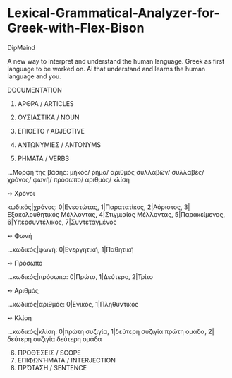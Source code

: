# Lexical-Grammatical-Analyzer-for-Greek-with-Flex-Bison
  DipMaind

A new way to interpret and understand the human language.
Greek as first language to be worked on.
Ai that understand and learns the human language and you.

DOCUMENTATION

1.  ΑΡΘΡΑ / ARTICLES
2.  ΟΥΣΙΑΣΤΙΚΑ / NOUN
3.  ΕΠΙΘΕΤΟ / ADJECTIVE
4.  ΑΝΤΩΝΥΜΙΕΣ / ANTONYMS

5.  ΡΗΜΑΤΑ / VERBS

...Μορφή της βάσης: μήκος/ ρήμα/ αριθμός συλλαβών/ συλλαβές/ χρόνος/ φωνή/ πρόσωπο/ αριθμός/ κλίση

➺ Χρόνοι

  κωδικός|χρόνος: 0|Ενεστώτας, 1|Παρατατίκος, 2|Αόριστος, 3|Εξακολουθητικός Μέλλοντας, 4|Στιγμιαίος Μέλλοντας, 5|Παρακείμενος, 6|Υπερσυντέλικος, 7|Συντεταγμένος

➺ Φωνή

...κωδικός|φωνή: 0|Ενεργητική, 1|Παθητική

➺ Πρόσωπο

...κωδικός|πρόσωπο: 0|Πρώτο, 1|Δεύτερο, 2|Τρίτο

➺ Αριθμός

...κωδικός|αριθμός: 0|Ενικός, 1|Πληθυντικός

➺ Κλίση

...κωδικός|κλίση: 0|πρώτη συζιγία, 1|δεύτερη συζιγία πρώτη ομάδα, 2|δεύτερη συζιγία δεύτερη ομάδα


    
    
6.  ΠΡΟΘΈΣΕΙΣ / SCOPE
7.  ΕΠΙΦΩΝΉΜΑΤΑ / INTERJECTION
8.  ΠΡΌΤΑΣΗ / SENTENCE
